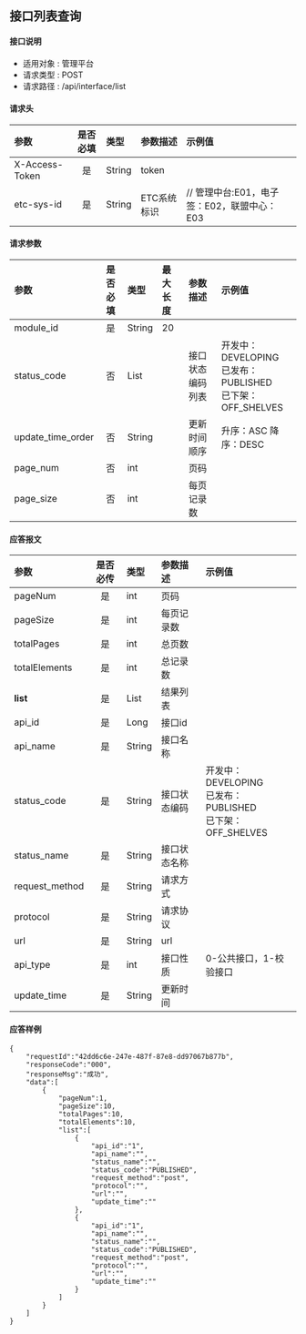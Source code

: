 ## 接口列表查询

#### 接口说明
* 适用对象 : 管理平台
* 请求类型 : POST
* 请求路径 : /api/interface/list


#### 请求头
| 参数           | 是否必填 | 类型   | 参数描述    | 示例值                    |
| :------------- | :------: | :----- | :---------- | :------------------------ |
| X-Access-Token |    是    | String | token       |                           |
| etc-sys-id     |    是    | String | ETC系统标识   | // 管理中台:E01，电子签：E02，联盟中心：E03|


#### 请求参数
| 参数               | 是否必填 | 类型    | 最大长度 | 参数描述   | 示例值 |
|:-------------------|:---------:|:--------|:---------|:-----------|:-------|
| module_id          |    是    | String  | 20       |   			|        |
| status_code  		 |    否    | List<String>  |          | 接口状态编码列表  | 开发中：DEVELOPING <br/>已发布：PUBLISHED <br/>已下架：OFF_SHELVES        |
| update_time_order  |    否    | String  |          | 更新时间顺序     | 升序：ASC 降序：DESC           |
| page_num     	     |    否    | int     |          | 页码 		|        |
| page_size          |    否    | int     |          | 每页记录数	|     |


#### 应答报文
| 参数              | 是否必传 | 类型    |      参数描述        | 示例值     |
| :---------------- | :------: | :------ | :------------------- | :--------- |
| pageNum           |    是    | int     |      页码                |            |
| pageSize          |    是    | int     |      每页记录数                |            |
| totalPages        |    是    | int     |      总页数                |            |
| totalElements     |    是    | int     |      总记录数                |            |
| <b>list</b>       |    是    | List    |      结果列表                |            |
| api_id            |    是    | Long    |      接口id          |            |
| api_name          |    是    | String  |      接口名称        |            |
| status_code       |    是    | String  |      接口状态编码    | 开发中：DEVELOPING <br/>已发布：PUBLISHED <br/>已下架：OFF_SHELVES           |
| status_name       |    是    | String  |      接口状态名称    |            |
| request_method    |    是    | String  |      请求方式        |            |
| protocol          |    是    | String  |      请求协议        |            |
| url               |    是    | String  |      url             |            |
| api_type          |    是    | int     |      接口性质        |  0-公共接口，1-校验接口      |
| update_time       |    是    | String  |      更新时间        |            |


#### 应答样例
```
{
    "requestId":"42dd6c6e-247e-487f-87e8-dd97067b877b",
    "responseCode":"000",
    "responseMsg":"成功",
    "data":[
        {
            "pageNum":1,
            "pageSize":10,
            "totalPages":10,
            "totalElements":10,
            "list":[
                {
                    "api_id":"1",
                    "api_name":"",
                    "status_name":"",
                    "status_code":"PUBLISHED",
                    "request_method":"post",
                    "protocol":"",
                    "url":"",
                    "update_time":""
                },
                {
                    "api_id":"1",
                    "api_name":"",
                    "status_name":"",
                    "status_code":"PUBLISHED",
                    "request_method":"post",
                    "protocol":"",
                    "url":"",
                    "update_time":""
                }
            ]
        }
    ]
}
```
